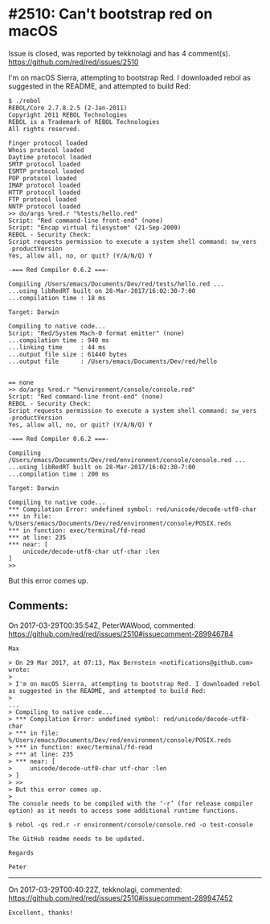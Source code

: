 
#2510: Can't bootstrap red on macOS
================================================================================
Issue is closed, was reported by tekknolagi and has 4 comment(s).
<https://github.com/red/red/issues/2510>

I'm on macOS Sierra, attempting to bootstrap Red. I downloaded rebol as suggested in the README, and attempted to build Red:

```
$ ./rebol
REBOL/Core 2.7.8.2.5 (2-Jan-2011)
Copyright 2011 REBOL Technologies
REBOL is a Trademark of REBOL Technologies
All rights reserved.

Finger protocol loaded
Whois protocol loaded
Daytime protocol loaded
SMTP protocol loaded
ESMTP protocol loaded
POP protocol loaded
IMAP protocol loaded
HTTP protocol loaded
FTP protocol loaded
NNTP protocol loaded
>> do/args %red.r "%tests/hello.red"
Script: "Red command-line front-end" (none)
Script: "Encap virtual filesystem" (21-Sep-2009)
REBOL - Security Check:
Script requests permission to execute a system shell command: sw_vers -productVersion
Yes, allow all, no, or quit? (Y/A/N/Q) Y

-=== Red Compiler 0.6.2 ===-

Compiling /Users/emacs/Documents/Dev/red/tests/hello.red ...
...using libRedRT built on 28-Mar-2017/16:02:30-7:00
...compilation time : 18 ms

Target: Darwin

Compiling to native code...
Script: "Red/System Mach-O format emitter" (none)
...compilation time : 940 ms
...linking time     : 44 ms
...output file size : 61440 bytes
...output file      : /Users/emacs/Documents/Dev/red/hello


== none
>> do/args %red.r "%environment/console/console.red"
Script: "Red command-line front-end" (none)
REBOL - Security Check:
Script requests permission to execute a system shell command: sw_vers -productVersion
Yes, allow all, no, or quit? (Y/A/N/Q) Y

-=== Red Compiler 0.6.2 ===-

Compiling /Users/emacs/Documents/Dev/red/environment/console/console.red ...
...using libRedRT built on 28-Mar-2017/16:02:30-7:00
...compilation time : 200 ms

Target: Darwin

Compiling to native code...
*** Compilation Error: undefined symbol: red/unicode/decode-utf8-char
*** in file: %/Users/emacs/Documents/Dev/red/environment/console/POSIX.reds
*** in function: exec/terminal/fd-read
*** at line: 235
*** near: [
    unicode/decode-utf8-char utf-char :len
]
>>
```

But this error comes up.


Comments:
--------------------------------------------------------------------------------

On 2017-03-29T00:35:54Z, PeterWAWood, commented:
<https://github.com/red/red/issues/2510#issuecomment-289946784>

    Max
    
    > On 29 Mar 2017, at 07:13, Max Bernstein <notifications@github.com> wrote:
    > 
    > I'm on macOS Sierra, attempting to bootstrap Red. I downloaded rebol as suggested in the README, and attempted to build Red:
    > 
    ...
    > Compiling to native code...
    > *** Compilation Error: undefined symbol: red/unicode/decode-utf8-char
    > *** in file: %/Users/emacs/Documents/Dev/red/environment/console/POSIX.reds
    > *** in function: exec/terminal/fd-read
    > *** at line: 235
    > *** near: [
    >     unicode/decode-utf8-char utf-char :len
    > ]
    > >>
    > But this error comes up.
    > 
    The console needs to be compiled with the ‘-r’ (for release compiler option) as it needs to access some additional runtime functions.
    
    $ rebol -qs red.r -r environment/console/console.red -o test-console
    
    The GitHub readme needs to be updated.
    
    Regards
    
    Peter
    
    

--------------------------------------------------------------------------------

On 2017-03-29T00:40:22Z, tekknolagi, commented:
<https://github.com/red/red/issues/2510#issuecomment-289947452>

    Excellent, thanks!

